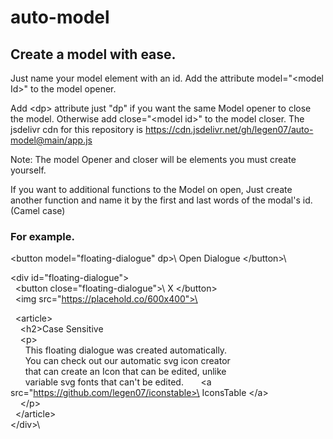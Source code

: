 # auto-model
## Create a model with ease.

Just name your model element with an id.
Add the attribute model="&lt;model Id>" to the model opener.

Add &lt;dp> attribute just "dp" if you want the same Model opener to close the model.
Otherwise add close="&lt;model id>" to the model closer.
The jsdelivr cdn for this repository is https://cdn.jsdelivr.net/gh/legen07/auto-model@main/app.js

Note: The model Opener and closer will be elements you must create yourself. 


If you want to additional functions to the Model on open, Just create another function and name it by the first and last words of the modal's id. (Camel case)


### For example. 

\<button model="floating-dialogue" dp>\ Open Dialogue \</button>\

\<div id="floating-dialogue">\
&nbsp;&nbsp;\<button close="floating-dialogue">\ X \</button>\
&nbsp;&nbsp;\<img src="https://placehold.co/600x400">\

&nbsp;&nbsp;\<article>\
&nbsp;&nbsp;&nbsp;&nbsp;\<h2>Case Sensitive</h2>\
&nbsp;&nbsp;&nbsp;&nbsp;\<p>\
&nbsp;&nbsp;&nbsp;&nbsp;&nbsp;&nbsp;This floating dialogue was created automatically. 
      <br>
&nbsp;&nbsp;&nbsp;&nbsp;&nbsp;&nbsp;You can check out our automatic svg icon creator 
      <br>
&nbsp;&nbsp;&nbsp;&nbsp;&nbsp;&nbsp;that can create an Icon that can be edited, unlike
      <br>
&nbsp;&nbsp;&nbsp;&nbsp;&nbsp;&nbsp;variable svg fonts that can't be edited.
&nbsp;&nbsp;&nbsp;&nbsp;&nbsp;&nbsp;\<a src="https://github.com/legen07/iconstable>\ IconsTable \</a>\
&nbsp;&nbsp;&nbsp;&nbsp;\</p>\
&nbsp;&nbsp;\</article>\
\</div>\
